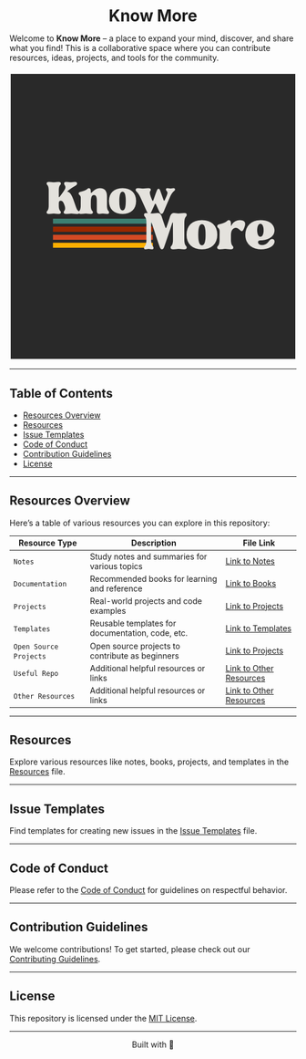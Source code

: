 <!-- Title -->
<h1 align="center" style="margin-bottom: 0;">Know More</h1>

<p style="margin-bottom: 20px;">Welcome to <b>Know More</b> – a place to expand your mind, discover, and share what you find!  
This is a collaborative space where you can contribute resources, ideas, projects, and tools for the community.</p>

<!-- Gif -->
<!--<p align="center">
  <img src="https://media1.giphy.com/media/v1.Y2lkPTc5MGI3NjExZ2ZnaG12dG04eDh3b2Y3YjZtYXdxeTh4ZWdseGRkOXd1anNoaHNxayZlcD12MV9pbnRlcm5hbF9naWZfYnlfaWQmY3Q9Zw/ufWbAUZiTZCVi/giphy.gif">
</p>-->


<div align="center">
  <img src="resources/logo.png" alt="Project Image" width="500" />
</div>


---

## Table of Contents

<!-- [Repository Structure](#repository-structure) -->
- [Resources Overview](#resources-overview)
- [Resources](#resources)
- [Issue Templates](#issue-templates)
- [Code of Conduct](#code-of-conduct)
- [Contribution Guidelines](#contribution-guidelines)
- [License](#license)
  
---

<!--## Repository Structure

```
/Know-More 
├── /resources                          # Folder containing different resource files 
│ ├── notes.md                          # Notes and learning resources 
│ ├── projects.md                       # Real-world projects 
│ ├── books.md                          # Recommended books 
│ └── templates.md                      # Reusable templates 
├── CODE_OF_CONDUCT.md                  # Code of Conduct file 
├── CONTRIBUTING.md                     # Contributing guidelines                         
├── LICENSE                             # License file 
└──README.md                            # Main entry file (overview of the repo) 
``` -->
  
## Resources Overview

Here’s a table of various resources you can explore in this repository:

| **Resource Type**       | **Description**                             | **File Link**                    |
|-------------------------|---------------------------------------------|-----------------------------------|
| `Notes`                 | Study notes and summaries for various topics | [Link to Notes](https://github.com/iTusharyadav/know-more/blob/main/resources/notes.md)         |
| `Documentation`                 | Recommended books for learning and reference | [Link to Books](https://github.com/iTusharyadav/know-more/tree/main/resources/documentation)         |
| `Projects`              | Real-world projects and code examples       | [Link to Projects](projects.md)   |
| `Templates`             | Reusable templates for documentation, code, etc. | [Link to Templates](templates.md) |
| `Open Source Projects`  | Open source projects to contribute as beginners  | [Link to Projects](https://github.com/iTusharyadav/know-more/blob/main/resources/open-source.md)   |\
| `Useful Repo`       | Additional helpful resources or links       | [Link to Other Resources](resources.md) |
| `Other Resources`       | Additional helpful resources or links       | [Link to Other Resources](resources.md) |

---

## Resources

Explore various resources like notes, books, projects, and templates in the [Resources](https://github.com/iTusharyadav/know-more/tree/main/resources) file.

---

## Issue Templates

Find templates for creating new issues in the [Issue Templates](https://github.com/iTusharyadav/know-more/tree/main/.github/ISSUE_TEMPLATE) file.

---

## Code of Conduct

Please refer to the [Code of Conduct](https://github.com/iTusharyadav/know-more/blob/main/CODE_OF_CONDUCT.md) for guidelines on respectful behavior.

---

## Contribution Guidelines

We welcome contributions! To get started, please check out our [Contributing Guidelines](https://github.com/iTusharyadav/know-more/blob/main/CONTRIBUTING.md).

---

## License

This repository is licensed under the [MIT License](LICENSE).

---
<p align="center">
  Built with 💙
</p>
